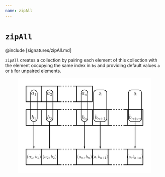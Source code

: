 ```yaml
---
name: zipAll
---
```


# `zipAll`

@include [signatures/zipAll.md]

`zipAll` creates a collection by pairing each element of this collection with the element occupying the same index in `bs` and providing default values `a` or `b` for unpaired elements.

<figure class="diagram">
  <img src="images/zipAll.svg" alt="zipAll function">
  <!-- <figcaption class="diagram-desc"></figcaption> -->
</figure>
